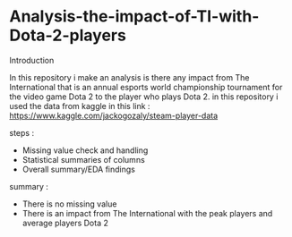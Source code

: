 # Analysis-the-impact-of-TI-with-Dota-2-players

Introduction

In this repository i make an analysis is there any impact from The International that is an annual esports world championship tournament for the video game Dota 2 to the player who plays Dota 2.
in this repository i used the data from kaggle in this link : https://www.kaggle.com/jackogozaly/steam-player-data

steps :
- Missing value check and handling
- Statistical summaries of columns
- Overall summary/EDA findings

summary :
- There is no missing value
- There is an impact from The International with the peak players and average players Dota 2

